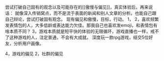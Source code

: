 尝试打破自己固有的观念以及可能存在的[[傲慢与偏见]]，真实体验后，再来说话：
就像深入传销窝点，而不是流于表面的新闻和别人文章的分析。也能自己跟自己辩论，尝试打破固有观念。
现有偏见和傲慢，目标，行动。
1，
2，喜欢频繁发表情包的人，大多低龄或表达能力欠佳。那我自己也喜欢发emoji，和表情包有啥本质不同？
3，游戏本质就是短平快的体验的无限循环，游戏直播也一样，戒不了这种游戏的人，注定普通，不会有大成就。
 深度玩一款rpg游戏，结交5位好友，分析用户画像。

4，游戏的偏见
2，社群的偏见
